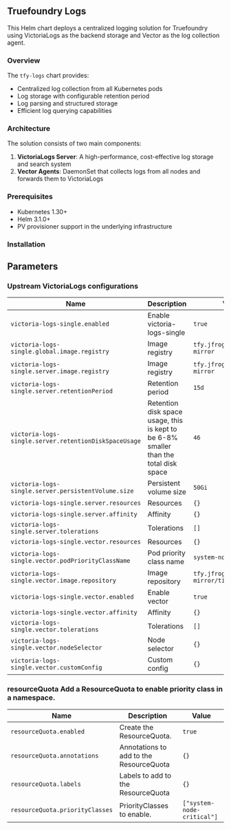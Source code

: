 ## Truefoundry Logs 
This Helm chart deploys a centralized logging solution for Truefoundry using VictoriaLogs as the backend storage and Vector as the log collection agent.

### Overview

The `tfy-logs` chart provides:

- Centralized log collection from all Kubernetes pods
- Log storage with configurable retention period
- Log parsing and structured storage
- Efficient log querying capabilities

### Architecture

The solution consists of two main components:

1. **VictoriaLogs Server**: A high-performance, cost-effective log storage and search system
2. **Vector Agents**: DaemonSet that collects logs from all nodes and forwards them to VictoriaLogs

### Prerequisites

- Kubernetes 1.30+
- Helm 3.1.0+
- PV provisioner support in the underlying infrastructure

### Installation

## Parameters

### Upstream VictoriaLogs configurations

| Name                                                  | Description                                                                           | Value                                     |
| ----------------------------------------------------- | ------------------------------------------------------------------------------------- | ----------------------------------------- |
| `victoria-logs-single.enabled`                        | Enable victoria-logs-single                                                           | `true`                                    |
| `victoria-logs-single.global.image.registry`          | Image registry                                                                        | `tfy.jfrog.io/tfy-mirror`                 |
| `victoria-logs-single.server.image.registry`          | Image registry                                                                        | `tfy.jfrog.io/tfy-mirror`                 |
| `victoria-logs-single.server.retentionPeriod`         | Retention period                                                                      | `15d`                                     |
| `victoria-logs-single.server.retentionDiskSpaceUsage` | Retention disk space usage, this is kept to be 6-8% smaller than the total disk space | `46`                                      |
| `victoria-logs-single.server.persistentVolume.size`   | Persistent volume size                                                                | `50Gi`                                    |
| `victoria-logs-single.server.resources`               | Resources                                                                             | `{}`                                      |
| `victoria-logs-single.server.affinity`                | Affinity                                                                              | `{}`                                      |
| `victoria-logs-single.server.tolerations`             | Tolerations                                                                           | `[]`                                      |
| `victoria-logs-single.vector.resources`               | Resources                                                                             | `{}`                                      |
| `victoria-logs-single.vector.podPriorityClassName`    | Pod priority class name                                                               | `system-node-critical`                    |
| `victoria-logs-single.vector.image.repository`        | Image repository                                                                      | `tfy.jfrog.io/tfy-mirror/timberio/vector` |
| `victoria-logs-single.vector.enabled`                 | Enable vector                                                                         | `true`                                    |
| `victoria-logs-single.vector.affinity`                | Affinity                                                                              | `{}`                                      |
| `victoria-logs-single.vector.tolerations`             | Tolerations                                                                           | `[]`                                      |
| `victoria-logs-single.vector.nodeSelector`            | Node selector                                                                         | `{}`                                      |
| `victoria-logs-single.vector.customConfig`            | Custom config                                                                         | `{}`                                      |

### resourceQuota Add a ResourceQuota to enable priority class in a namespace.

| Name                            | Description                             | Value                      |
| ------------------------------- | --------------------------------------- | -------------------------- |
| `resourceQuota.enabled`         | Create the ResourceQuota.               | `true`                     |
| `resourceQuota.annotations`     | Annotations to add to the ResourceQuota | `{}`                       |
| `resourceQuota.labels`          | Labels to add to the ResourceQuota      | `{}`                       |
| `resourceQuota.priorityClasses` | PriorityClasses to enable.              | `["system-node-critical"]` |
